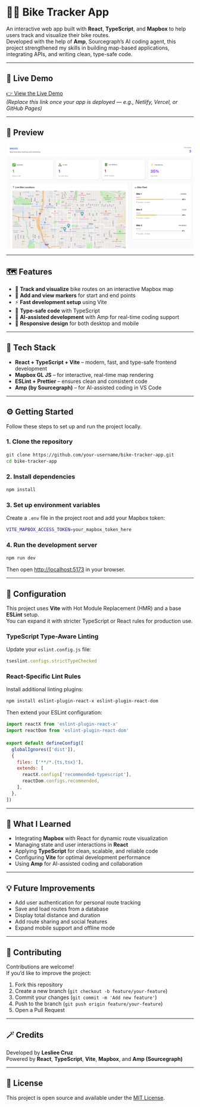 
# 🚴‍♀️ Bike Tracker App

An interactive web app built with **React**, **TypeScript**, and **Mapbox** to help users track and visualize their bike routes.  
Developed with the help of **Amp**, Sourcegraph’s AI coding agent, this project strengthened my skills in building map-based applications, integrating APIs, and writing clean, type-safe code.

---

## 🔗 Live Demo
[👉 View the Live Demo](https://your-demo-link.com)  
*(Replace this link once your app is deployed — e.g., Netlify, Vercel, or GitHub Pages)*

---

## 📸 Preview
![App Screenshot](./src/assets/preview.png)  


---

## 🗺️ Features
- 🧭 **Track and visualize** bike routes on an interactive Mapbox map  
- 📍 **Add and view markers** for start and end points  
- ⚡ **Fast development setup** using Vite  
- 🧠 **Type-safe code** with TypeScript  
- 🤖 **AI-assisted development** with Amp for real-time coding support  
- 📱 **Responsive design** for both desktop and mobile  

---

## 🚀 Tech Stack
- **React + TypeScript + Vite** – modern, fast, and type-safe frontend development  
- **Mapbox GL JS** – for interactive, real-time map rendering  
- **ESLint + Prettier** – ensures clean and consistent code  
- **Amp (by Sourcegraph)** – for AI-assisted coding in VS Code  

---

## ⚙️ Getting Started

Follow these steps to set up and run the project locally.

### 1. Clone the repository
```bash
git clone https://github.com/your-username/bike-tracker-app.git
cd bike-tracker-app
```

### 2. Install dependencies
```bash
npm install
```

### 3. Set up environment variables  
Create a `.env` file in the project root and add your Mapbox token:
```bash
VITE_MAPBOX_ACCESS_TOKEN=your_mapbox_token_here
```

### 4. Run the development server
```bash
npm run dev
```

Then open [http://localhost:5173](http://localhost:5173) in your browser.

---

## 🧩 Configuration

This project uses **Vite** with Hot Module Replacement (HMR) and a base **ESLint** setup.  
You can expand it with stricter TypeScript or React rules for production use.

### TypeScript Type-Aware Linting
Update your `eslint.config.js` file:
```js
tseslint.configs.strictTypeChecked
```

### React-Specific Lint Rules
Install additional linting plugins:
```bash
npm install eslint-plugin-react-x eslint-plugin-react-dom
```

Then extend your ESLint configuration:
```js
import reactX from 'eslint-plugin-react-x'
import reactDom from 'eslint-plugin-react-dom'

export default defineConfig([
  globalIgnores(['dist']),
  {
    files: ['**/*.{ts,tsx}'],
    extends: [
      reactX.configs['recommended-typescript'],
      reactDom.configs.recommended,
    ],
  },
])
```

---

## 🧠 What I Learned
- Integrating **Mapbox** with React for dynamic route visualization  
- Managing state and user interactions in **React**  
- Applying **TypeScript** for clean, scalable, and reliable code  
- Configuring **Vite** for optimal development performance  
- Using **Amp** for AI-assisted coding and collaboration  

---

## 💡 Future Improvements
- Add user authentication for personal route tracking  
- Save and load routes from a database  
- Display total distance and duration  
- Add route sharing and social features  
- Expand mobile support and offline mode  

---

## 🤝 Contributing
Contributions are welcome!  
If you’d like to improve the project:
1. Fork this repository  
2. Create a new branch (`git checkout -b feature/your-feature`)  
3. Commit your changes (`git commit -m 'Add new feature'`)  
4. Push to the branch (`git push origin feature/your-feature`)  
5. Open a Pull Request  

---

## 🪄 Credits
Developed by **Lesliee Cruz**  
Powered by **React**, **TypeScript**, **Vite**, **Mapbox**, and **Amp (Sourcegraph)**  

---

## 📜 License
This project is open source and available under the [MIT License](LICENSE).
